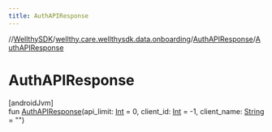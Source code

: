 ```yaml
---
title: AuthAPIResponse
---
```

//[WellthySDK](../../../index.html)/[wellthy.care.wellthysdk.data.onboarding](../index.html)/[AuthAPIResponse](index.html)/[AuthAPIResponse](-auth-a-p-i-response.html)



# AuthAPIResponse



[androidJvm]\
fun [AuthAPIResponse](-auth-a-p-i-response.html)(api_limit: [Int](https://kotlinlang.org/api/latest/jvm/stdlib/kotlin/-int/index.html) = 0, client_id: [Int](https://kotlinlang.org/api/latest/jvm/stdlib/kotlin/-int/index.html) = -1, client_name: [String](https://kotlinlang.org/api/latest/jvm/stdlib/kotlin/-string/index.html) = "")




